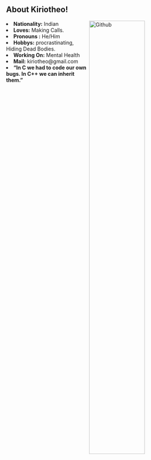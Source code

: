 <!-- About ME  -->
<h2>About Kiriotheo! </h2>

<!-- Any image aligned to the right. Beware the width -->
<img width="55%" align="right" alt="Github" src="https://raw.githubusercontent.com/onimur/.github/master/.resources/git-header.svg" />
<li>
<b>Nationality:</b> Indian 
</li>
<li>
<b>Loves:</b> Making Calls. 
</li>
<li>
<b>Pronouns :</b> He/Him
</li>
<li>
<b>Hobbys:</b> procrastinating, Hiding Dead Bodies.
</li>
<li>
<b>Working On:</b> Mental Health
</li>
<li>
<b>Mail:</b> kiriotheo@gmail.com
</li>
<li>
<b>“In C we had to code our own bugs. In C++ we can inherit them.”
</li>

